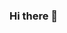 ### Hi there 👋

<!--
**Kyokoumoemoe/Kyokoumoemoe** is a ✨ _special_ ✨ repository because its `README.md` (this file) appears on your GitHub profile.

Here are some ideas to get you started:

[![Anurag's GitHub stats](https://github-readme-stats.vercel.app/api?username=kyokoumoemoe)](https://github.com/anuraghazra/github-readme-stats)
